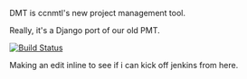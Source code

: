 DMT is ccnmtl's new project management tool.

Really, it's a Django port of our old PMT.

[![Build Status](https://travis-ci.org/ccnmtl/dmt.svg?branch=master)](https://travis-ci.org/ccnmtl/dmt)

Making an edit inline to see if i can kick off jenkins from here.
